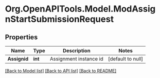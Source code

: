 # Org.OpenAPITools.Model.ModAssignStartSubmissionRequest

## Properties

Name | Type | Description | Notes
------------ | ------------- | ------------- | -------------
**Assignid** | **int** | Assignment instance id | [default to null]

[[Back to Model list]](../README.md#documentation-for-models) [[Back to API list]](../README.md#documentation-for-api-endpoints) [[Back to README]](../README.md)

